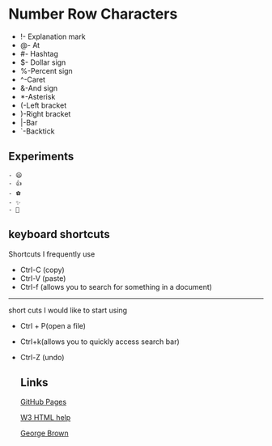  # Number Row Characters 
 
 - !- Explanation mark  
- @- At
-   #- Hashtag
-   $- Dollar sign
-   %-Percent sign
-   ^-Caret  
-   &-And sign
-   *-Asterisk
-   (-Left bracket      
-   )-Right bracket
-   |-Bar 
-   `-Backtick
## Experiments
    - 😄
    - 👍
    - ⚽
    - ✨
    - 🐆
   
     
   ## keyboard shortcuts
Shortcuts I frequently use
- Ctrl-C (copy)
- Ctrl-V (paste)
- Ctrl-f (allows you to search for something in a document) 
<hr>
short cuts I would like to start using

- Ctrl + P(open a file)
- Ctrl+k(allows you to quickly access search bar)
- Ctrl-Z (undo)


    ## Links
    
    [GitHub Pages](https://pages.github.com/)
    
    [W3 HTML help](https://www.w3schools.com/html/)

    [George Brown](https://www.georgebrown.ca/)
    
    
